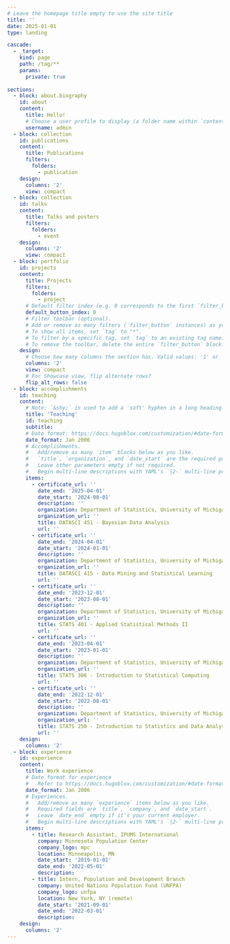 ```yaml
---
# Leave the homepage title empty to use the site title
title: ''
date: 2025-01-01
type: landing

cascade:
  - _target:
    kind: page
    path: /tag/**
    params:
      private: true
  
sections:
  - block: about.biography
    id: about
    content:
      title: Hello!
      # Choose a user profile to display (a folder name within `content/authors/`)
      username: admin
  - block: collection
    id: publications
    content:
      title: Publications
      filters:
        folders:
          - publication
    design:
      columns: '2'
      view: compact
  - block: collection
    id: talks
    content:
      title: Talks and posters
      filters:
        folders:
          - event
    design:
      columns: '2'
      view: compact
  - block: portfolio
    id: projects
    content:
      title: Projects
      filters:
        folders:
          - project
      # Default filter index (e.g. 0 corresponds to the first `filter_button` instance below).
      default_button_index: 0
      # Filter toolbar (optional).
      # Add or remove as many filters (`filter_button` instances) as you like.
      # To show all items, set `tag` to "*".
      # To filter by a specific tag, set `tag` to an existing tag name.
      # To remove the toolbar, delete the entire `filter_button` block.
    design:
      # Choose how many columns the section has. Valid values: '1' or '2'.
      columns: '2'
      view: compact
      # For Showcase view, flip alternate rows?
      flip_alt_rows: false
  - block: accomplishments
    id: teaching
    content:
      # Note: `&shy;` is used to add a 'soft' hyphen in a long heading.
      title: 'Teaching'
      id: teaching
      subtitle:
      # Date format: https://docs.hugoblox.com/customization/#date-format
      date_format: Jan 2006
      # Accomplishments.
      #   Add/remove as many `item` blocks below as you like.
      #   `title`, `organization`, and `date_start` are the required parameters.
      #   Leave other parameters empty if not required.
      #   Begin multi-line descriptions with YAML's `|2-` multi-line prefix.
      items:
        - certificate_url: ''
          date_end: '2025-04-01'
          date_start: '2024-08-01'
          description: ''
          organization: Department of Statistics, University of Michigan
          organization_url: ''
          title: DATASCI 451 - Bayesian Data Analysis
          url: ''
        - certificate_url: ''
          date_end: '2024-04-01'
          date_start: '2024-01-01'
          description: ''
          organization: Department of Statistics, University of Michigan
          organization_url: ''
          title: DATASCI 415 - Data Mining and Statistical Learning
          url: ''
        - certificate_url: ''
          date_end: '2023-12-01'
          date_start: '2023-08-01'
          description: ''
          organization: Department of Statistics, University of Michigan
          organization_url: ''
          title: STATS 401 - Applied Statistical Methods II
          url: ''
        - certificate_url: ''
          date_end: '2023-04-01'
          date_start: '2023-01-01'
          description: ''
          organization: Department of Statistics, University of Michigan
          organization_url: ''
          title: STATS 306 - Introduction to Statistical Computing
          url: ''
        - certificate_url: ''
          date_end: '2022-12-01'
          date_start: '2022-08-01'
          description: ''
          organization: Department of Statistics, University of Michigan
          organization_url: ''
          title: STATS 250 - Introduction to Statistics and Data Analysis
          url: ''
    design:
      columns: '2'
  - block: experience
    id: experience
    content:
      title: Work experience
      # Date format for experience
      #   Refer to https://docs.hugoblox.com/customization/#date-format
      date_format: Jan 2006
      # Experiences.
      #   Add/remove as many `experience` items below as you like.
      #   Required fields are `title`, `company`, and `date_start`.
      #   Leave `date_end` empty if it's your current employer.
      #   Begin multi-line descriptions with YAML's `|2-` multi-line prefix.
      items:
        - title: Research Assistant, IPUMS International
          company: Minnesota Population Center
          company_logo: mpc
          location: Minneapolis, MN
          date_start: '2019-01-01'
          date_end: '2022-05-01'
          description:
        - title: Intern, Population and Development Branch
          company: United Nations Population Fund (UNFPA)
          company_logo: unfpa
          location: New York, NY (remote)
          date_start: '2021-09-01'
          date_end: '2022-03-01'
          description:
    design:
      columns: '2'
---
```

